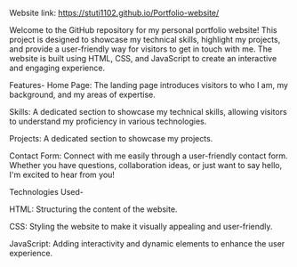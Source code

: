 Website link:  https://stuti1102.github.io/Portfolio-website/

Welcome to the GitHub repository for my personal portfolio website! This project is designed to showcase my technical skills, highlight my projects, and provide a user-friendly way for visitors to get in touch with me. The website is built using HTML, CSS, and JavaScript to create an interactive and engaging experience.

Features-
Home Page: The landing page introduces visitors to who I am, my background, and my areas of expertise.

Skills: A dedicated section to showcase my technical skills, allowing visitors to understand my proficiency in various technologies.

Projects: A dedicated section to showcase my projects.

Contact Form: Connect with me easily through a user-friendly contact form. Whether you have questions, collaboration ideas, or just want to say hello, I'm excited to hear from you!

Technologies Used-

HTML: Structuring the content of the website.

CSS: Styling the website to make it visually appealing and user-friendly.

JavaScript: Adding interactivity and dynamic elements to enhance the user experience.
